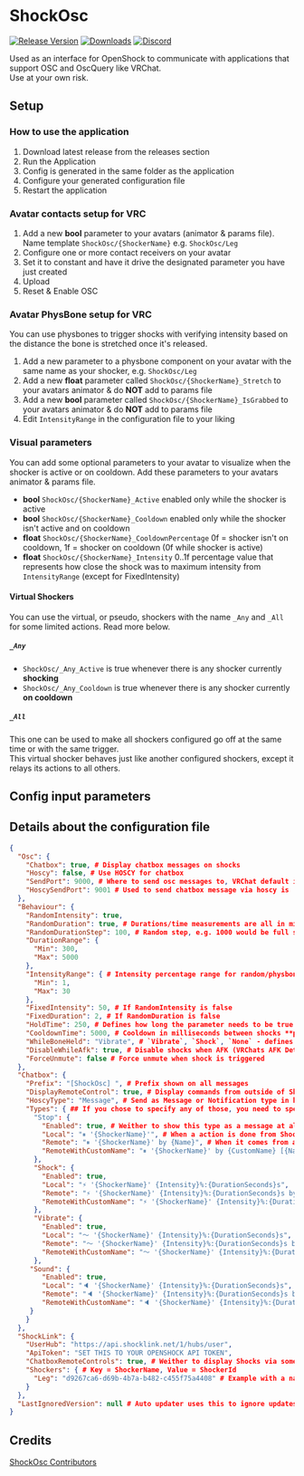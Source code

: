 # ShockOsc

[![Release Version](https://img.shields.io/github/v/release/OpenShock/ShockOsc?style=for-the-badge&color=6451f1)](https://github.com/Shock-Link/ShockOsc/releases/latest)
[![Downloads](https://img.shields.io/github/downloads/OpenShock/ShockOsc/total?style=for-the-badge&color=6451f1)](https://github.com/Shock-Link/ShockOsc/releases/latest)
[![Discord](https://img.shields.io/discord/1078124408775901204?style=for-the-badge&color=6451f1&label=OpenShock%20Discord&logo=discord)](https://shockl.ink/discord)

Used as an interface for OpenShock to communicate with applications that support OSC and OscQuery like VRChat.  
Use at your own risk.

## Setup

### How to use the application

1. Download latest release from the releases section
2. Run the Application
3. Config is generated in the same folder as the application
4. Configure your generated configuration file
5. Restart the application

### Avatar contacts setup for VRC

1. Add a new **bool** parameter to your avatars (animator & params file). Name template `ShockOsc/{ShockerName}` e.g. `ShockOsc/Leg`
2. Configure one or more contact receivers on your avatar
3. Set it to constant and have it drive the designated parameter you have just created
4. Upload
5. Reset & Enable OSC

### Avatar PhysBone setup for VRC

You can use physbones to trigger shocks with verifying intensity based on the distance the bone is stretched once it's released.

1. Add a new parameter to a physbone component on your avatar with the same name as your shocker, e.g. `ShockOsc/Leg`
2. Add a new **float** parameter called `ShockOsc/{ShockerName}_Stretch` to your avatars animator & do **NOT** add to params file
3. Add a new **bool** parameter called `ShockOsc/{ShockerName}_IsGrabbed` to your avatars animator & do **NOT** add to params file
4. Edit `IntensityRange` in the configuration file to your liking

### Visual parameters

You can add some optional parameters to your avatar to visualize when the shocker is active or on cooldown.
Add these parameters to your avatars animator & params file.

- **bool** `ShockOsc/{ShockerName}_Active` enabled only while the shocker is active
- **bool** `ShockOsc/{ShockerName}_Cooldown` enabled only while the shocker isn't active and on cooldown
- **float** `ShockOsc/{ShockerName}_CooldownPercentage` 0f = shocker isn't on cooldown, 1f = shocker on cooldown (0f while shocker is active)
- **float** `ShockOsc/{ShockerName}_Intensity` 0..1f percentage value that represents how close the shock was to maximum intensity from `IntensityRange` (except for FixedIntensity)

#### Virtual Shockers

You can use the virtual, or pseudo, shockers with the name `_Any` and `_All` for some limited actions. Read more below.

##### `_Any`
- `ShockOsc/_Any_Active` is true whenever there is any shocker currently **shocking**
- `ShockOsc/_Any_Cooldown` is true whenever there is any shocker currently **on cooldown**

##### `_All`
This one can be used to make all shockers configured go off at the same time or with the same trigger.  
This virtual shocker behaves just like another configured shockers, except it relays its actions to all others.


## Config input parameters

## Details about the configuration file

```json
{
  "Osc": {
    "Chatbox": true, # Display chatbox messages on shocks
    "Hoscy": false, # Use HOSCY for chatbox
    "SendPort": 9000, # Where to send osc messages to, VRChat default is 9000. This can be left like it is for HOSCY, seem next item.
    "HoscySendPort": 9001 # Used to send chatbox message via hoscy is 'Hoscy' is to true.
  },
  "Behaviour": {
    "RandomIntensity": true,
    "RandomDuration": true, # Durations/time measurements are all in milliseconds since v1.0.1.0
    "RandomDurationStep": 100, # Random step, e.g. 1000 would be full seconds
    "DurationRange": {
      "Min": 300,
      "Max": 5000
    },
    "IntensityRange": { # Intensity percentage range for random/physbone shocks
      "Min": 1,
      "Max": 30
    },
    "FixedIntensity": 50, # If RandomIntensity is false
    "FixedDuration": 2, # If RandomDuration is false
    "HoldTime": 250, # Defines how long the parameter needs to be true in milliseconds for the shock to be triggered
    "CooldownTime": 5000, # Cooldown in milliseconds between shocks **per shocker**,
    "WhileBoneHeld": "Vibrate", # `Vibrate`, `Shock`, `None` - defines what happens when a physbone is held in hand
    "DisableWhileAfk": true, # Disable shocks when AFK (VRChats AFK Detection needs to be turned on for this)
    "ForceUnmute": false # Force unmute when shock is triggered
  },
  "Chatbox": {
    "Prefix": "[ShockOsc] ", # Prefix shown on all messages
    "DisplayRemoteControl": true, # Display commands from outside of ShockOsc in the chatbox?
    "HoscyType": "Message", # Send as Message or Notification type in hosy?
    "Types": { ## If you chose to specify any of those, you need to specify all, all or nothing :)
      "Stop": {
        "Enabled": true, # Weither to show this type as a message at all or not
        "Local": "⏸ '{ShockerName}'", # When a action is done from ShockOsc
        "Remote": "⏸ '{ShockerName}' by {Name}", # When it comes from a share code or share link (logged in)
        "RemoteWithCustomName": "⏸ '{ShockerName}' by {CustomName} [{Name}]" # When its a share link guest controlling
      },
      "Shock": {
        "Enabled": true,
        "Local": "⚡ '{ShockerName}' {Intensity}%:{DurationSeconds}s",
        "Remote": "⚡ '{ShockerName}' {Intensity}%:{DurationSeconds}s by {Name}",
        "RemoteWithCustomName": "⚡ '{ShockerName}' {Intensity}%:{DurationSeconds}s by {CustomName} [{Name}]"
      },
      "Vibrate": {
        "Enabled": true,
        "Local": "〜 '{ShockerName}' {Intensity}%:{DurationSeconds}s",
        "Remote": "〜 '{ShockerName}' {Intensity}%:{DurationSeconds}s by {Name}",
        "RemoteWithCustomName": "〜 '{ShockerName}' {Intensity}%:{DurationSeconds}s by {CustomName} [{Name}]"
      },
     "Sound": {
        "Enabled": true,
        "Local": "🔈 '{ShockerName}' {Intensity}%:{DurationSeconds}s",
        "Remote": "🔈 '{ShockerName}' {Intensity}%:{DurationSeconds}s by {Name}",
        "RemoteWithCustomName": "🔈 '{ShockerName}' {Intensity}%:{DurationSeconds}s by {CustomName} [{Name}]"
     }
    }
  },
  "ShockLink": {
    "UserHub": "https://api.shocklink.net/1/hubs/user",
    "ApiToken": "SET THIS TO YOUR OPENSHOCK API TOKEN",
    "ChatboxRemoteControls": true, # Weither to display Shocks via some other source (e.g. Website) in the Chatbox
    "Shockers": { # Key = ShockerName, Value = ShockerId
      "Leg": "d9267ca6-d69b-4b7a-b482-c455f75a4408" # Example with a name you can freely choose, e.g. Leg and a ShockerId
    }
  },
  "LastIgnoredVersion": null # Auto updater uses this to ignore updates, dont touch unless you wanna be prompted for an update you previously ignored.
}
```

## Credits

[ShockOsc Contributors](https://github.com/OpenShock/ShockOsc/graphs/contributors)
